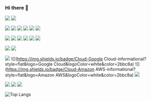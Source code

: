 ### Hi there 👋
![](https://img.shields.io/badge/OS-macOS-informational?style=flat&logo=apple&logoColor=white&color=2bbc8a)
![](https://img.shields.io/badge/OS-Linux-informational?style=flat&logo=Linux&logoColor=white&color=2bbc8a)

![](https://img.shields.io/badge/Code-JavaScript-informational?style=flat&logo=JavaScript&logoColor=white&color=2bbc8a)
![](https://img.shields.io/badge/Code-TypeScript-informational?style=flat&logo=TypeScript&logoColor=white&color=2bbc8a)
![](https://img.shields.io/badge/Code-Python-informational?style=flat&logo=python&logoColor=white&color=2bbc8a)
![](https://img.shields.io/badge/Code-Golang-informational?style=flat&logo=go&logoColor=white&color=2bbc8a)
![](https://img.shields.io/badge/Code-HTML-informational?style=flat&logo=HTML5&logoColor=white&color=2bbc8a)
![](https://img.shields.io/badge/Code-CSS-informational?style=flat&logo=CSS3&logoColor=white&color=2bbc8a)

![](https://img.shields.io/badge/Code-Express-informational?style=flat&logo=Express&logoColor=white&color=2bbc8a)
![](https://img.shields.io/badge/Code-Nest.js-informational?style=flat&logo=NestJS&logoColor=white&color=2bbc8a)
![](https://img.shields.io/badge/Code-React.js-informational?style=flat&logo=React&logoColor=white&color=2bbc8a)
![](https://img.shields.io/badge/Code-JWT-informational?style=flat&logo=JSONWebTokens&logoColor=white&color=2bbc8a)
![](https://img.shields.io/badge/Code-Jest-informational?style=flat&logo=Jest&logoColor=white&color=2bbc8a)
![](https://img.shields.io/badge/Code-Socket.io-informational?style=flat&logo=Socket.io&logoColor=white&color=2bbc8a)

![](https://img.shields.io/badge/DB-MongoDB-informational?style=flat&logo=MongoDB&logoColor=white&color=2bbc8a)
![](https://img.shields.io/badge/DB-MySQL-informational?style=flat&logo=MySQL&logoColor=white&color=2bbc8a)


![](https://img.shields.io/badge/Cloud-Firebase-informational?style=flat&logo=firebase&logoColor=white&color=2bbc8a)
![](https://img.shields.io/badge/Cloud-Google Cloud-informational?style=flat&logo=Google Cloud&logoColor=white&color=2bbc8a)
![](https://img.shields.io/badge/Cloud-Amazon AWS-informational?style=flat&logo=Amazon AWS&logoColor=white&color=2bbc8a)
![](https://img.shields.io/badge/Cloud-DigitalOcean-informational?style=flat&logo=DigitalOcean&logoColor=white&color=2bbc8a)

![](https://img.shields.io/badge/Tools-Docker-informational?style=flat&logo=docker&logoColor=white&color=2bbc8a)
![](https://img.shields.io/badge/Tools-Git-informational?style=flat&logo=GitHub&logoColor=white&color=2bbc8a)
![](https://img.shields.io/badge/Tools-RabbitMQ-informational?style=flat&logo=RabbitMQ&logoColor=white&color=2bbc8a)


![Top Langs](https://github-readme-stats.vercel.app/api/top-langs/?username=ulisestob&layout=compact)

